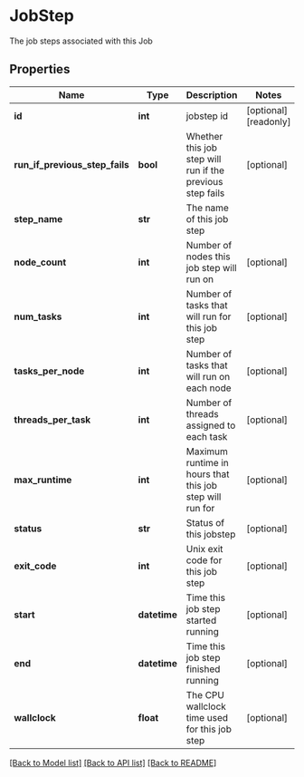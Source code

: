 # JobStep

The job steps associated with this Job
## Properties
Name | Type | Description | Notes
------------ | ------------- | ------------- | -------------
**id** | **int** | jobstep id | [optional] [readonly] 
**run_if_previous_step_fails** | **bool** | Whether this job step will run if the previous step fails | [optional] 
**step_name** | **str** | The name of this job step | 
**node_count** | **int** | Number of nodes this job step will run on | [optional] 
**num_tasks** | **int** | Number of tasks that will run for this job step | [optional] 
**tasks_per_node** | **int** | Number of tasks that will run on each node | [optional] 
**threads_per_task** | **int** | Number of threads assigned to each task | [optional] 
**max_runtime** | **int** | Maximum runtime in hours that this job step will run for | [optional] 
**status** | **str** | Status of this jobstep | [optional] 
**exit_code** | **int** | Unix exit code for this job step | [optional] 
**start** | **datetime** | Time this job step started running | [optional] 
**end** | **datetime** | Time this job step finished running | [optional] 
**wallclock** | **float** | The CPU wallclock time used for this job step | [optional] 

[[Back to Model list]](../README.md#documentation-for-models) [[Back to API list]](../README.md#documentation-for-api-endpoints) [[Back to README]](../README.md)


